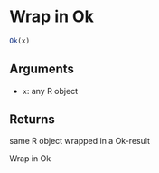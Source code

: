 # Wrap in Ok

```r
Ok(x)
```

## Arguments

- `x`: any R object

## Returns

same R object wrapped in a Ok-result

Wrap in Ok